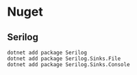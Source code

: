 # Nuget

## Serilog
    dotnet add package Serilog
    dotnet add package Serilog.Sinks.File
    dotnet add package Serilog.Sinks.Console

